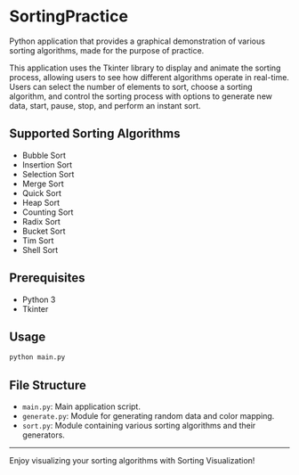 # SortingPractice

Python application that provides a graphical demonstration of various sorting algorithms, made for the purpose of practice. 

This application uses the Tkinter library to display and animate the sorting process, allowing users to see how different algorithms operate in real-time. Users can select the number of elements to sort, choose a sorting algorithm, and control the sorting process with options to generate new data, start, pause, stop, and perform an instant sort.

## Supported Sorting Algorithms
- Bubble Sort
- Insertion Sort
- Selection Sort
- Merge Sort
- Quick Sort
- Heap Sort
- Counting Sort
- Radix Sort
- Bucket Sort
- Tim Sort
- Shell Sort

## Prerequisites

- Python 3
- Tkinter

## Usage
```sh
python main.py
```
## File Structure

- `main.py`: Main application script.
- `generate.py`: Module for generating random data and color mapping.
- `sort.py`: Module containing various sorting algorithms and their generators.

---

Enjoy visualizing your sorting algorithms with Sorting Visualization!